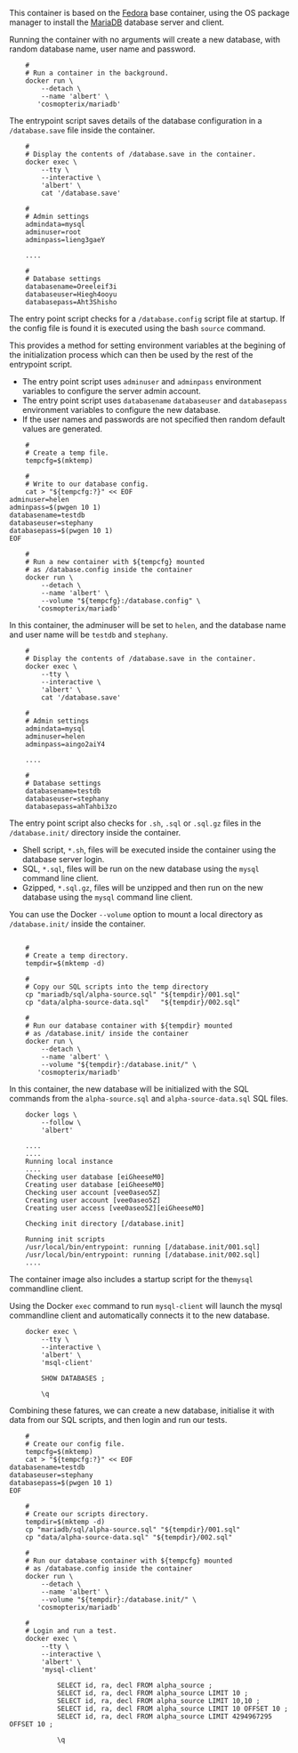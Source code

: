 This container is based on the [Fedora](../fedora/23) base container, using the OS package manager to install the
[MariaDB](https://mariadb.org/) database server and client.

Running the container with no arguments will create a new database, with random database name, user name and password.

```
    #
    # Run a container in the background. 
    docker run \
        --detach \
        --name 'albert' \
       'cosmopterix/mariadb'

```

The entrypoint script saves details of the database configuration in a `/database.save` file inside the container.

```
    #
    # Display the contents of /database.save in the container.
    docker exec \
        --tty \
        --interactive \
        'albert' \
        cat '/database.save'

    #
    # Admin settings
    admindata=mysql
    adminuser=root
    adminpass=lieng3gaeY

    ....
    
    #
    # Database settings
    databasename=Oreeleif3i
    databaseuser=Hiegh4ooyu
    databasepass=Aht3Shisho
```

The entry point script checks for a `/database.config` script file
at startup. If the config file is found it is executed using the
bash `source` command.

This provides a method for setting environment variables at the
begining of the initialization process which can then be used  by
the rest of the entrypoint script.

* The entry point script uses `adminuser` and `adminpass` environment
variables to configure the server admin account.
* The entry point script uses `databasename` `databaseuser` and `databasepass`
environment variables to configure the new database.
* If the user names and passwords are not specified then random default
values are generated.

```
    #
    # Create a temp file.
    tempcfg=$(mktemp)
    
    #
    # Write to our database config.
    cat > "${tempcfg:?}" << EOF
adminuser=helen
adminpass=$(pwgen 10 1)
databasename=testdb
databaseuser=stephany
databasepass=$(pwgen 10 1)
EOF

    #
    # Run a new container with ${tempcfg} mounted
    # as /database.config inside the container
    docker run \
        --detach \
        --name 'albert' \
        --volume "${tempcfg}:/database.config" \
       'cosmopterix/mariadb'

```

In this container, the adminuser will be set to `helen`, and the 
database name and user name will be `testdb` and `stephany`.

```
    #
    # Display the contents of /database.save in the container.
    docker exec \
        --tty \
        --interactive \
        'albert' \
        cat '/database.save'

    #
    # Admin settings
    admindata=mysql
    adminuser=helen
    adminpass=aingo2aiY4

    ....

    #
    # Database settings
    databasename=testdb
    databaseuser=stephany
    databasepass=ahTahbi3zo

```

The entry point script also checks for `.sh`, `.sql` or `.sql.gz` files
in the `/database.init/` directory inside the container.

* Shell script, `*.sh`, files will be executed inside the container using the database server login.
* SQL, `*.sql`, files will be run on the new database using the `mysql` command line client.
* Gzipped, `*.sql.gz`, files will be unzipped and then run on the new database using the `mysql` command line client.

You can use the Docker `--volume` option to mount a local directory as `/database.init/` inside the container.

```

    #
    # Create a temp directory.
    tempdir=$(mktemp -d)
    
    #
    # Copy our SQL scripts into the temp directory
    cp "mariadb/sql/alpha-source.sql" "${tempdir}/001.sql"
    cp "data/alpha-source-data.sql"   "${tempdir}/002.sql"

    #
    # Run our database container with ${tempdir} mounted
    # as /database.init/ inside the container
    docker run \
        --detach \
        --name 'albert' \
        --volume "${tempdir}:/database.init/" \
       'cosmopterix/mariadb'

```

In this container, the new database will be initialized with the SQL commands
from the `alpha-source.sql` and `alpha-source-data.sql` SQL files.

```
    docker logs \
        --follow \
        'albert'

    ....
    ....
    Running local instance
    ....
    Checking user database [eiGheeseM0]
    Creating user database [eiGheeseM0]
    Checking user account [vee0aseo5Z]
    Creating user account [vee0aseo5Z]
    Creating user access [vee0aseo5Z][eiGheeseM0]

    Checking init directory [/database.init]

    Running init scripts
    /usr/local/bin/entrypoint: running [/database.init/001.sql]
    /usr/local/bin/entrypoint: running [/database.init/002.sql]
    ....

```

The container image also includes a startup script for the the`mysql` commandline client.

Using the Docker `exec` command to run `mysql-client` will launch the mysql commandline client and automatically connects it to the new database.

```
    docker exec \
        --tty \
        --interactive \
        'albert' \
        'msql-client'

        SHOW DATABASES ;

        \q

```

Combining these fatures, we can create a new database,
initialise it with data from our SQL scripts, and then
login and run our tests.

```
    #
    # Create our config file.
    tempcfg=$(mktemp)
    cat > "${tempcfg:?}" << EOF
databasename=testdb
databaseuser=stephany
databasepass=$(pwgen 10 1)
EOF

    #
    # Create our scripts directory.
    tempdir=$(mktemp -d)
    cp "mariadb/sql/alpha-source.sql" "${tempdir}/001.sql"
    cp "data/alpha-source-data.sql" "${tempdir}/002.sql"

    #
    # Run our database container with ${tempcfg} mounted
    # as /database.config inside the container
    docker run \
        --detach \
        --name 'albert' \
        --volume "${tempdir}:/database.init/" \
       'cosmopterix/mariadb'

    #
    # Login and run a test.
    docker exec \
        --tty \
        --interactive \
        'albert' \
        'mysql-client'

            SELECT id, ra, decl FROM alpha_source ;
            SELECT id, ra, decl FROM alpha_source LIMIT 10 ;
            SELECT id, ra, decl FROM alpha_source LIMIT 10,10 ;
            SELECT id, ra, decl FROM alpha_source LIMIT 10 OFFSET 10 ;
            SELECT id, ra, decl FROM alpha_source LIMIT 4294967295 OFFSET 10 ;

            \q

```

